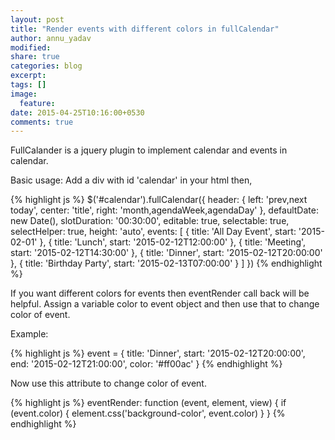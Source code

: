 ```yaml
---
layout: post
title: "Render events with different colors in fullCalendar"
author: annu_yadav
modified:
share: true
categories: blog
excerpt:
tags: []
image:
  feature:
date: 2015-04-25T10:16:00+0530
comments: true
---
```


FullCalander is a jquery plugin to implement calendar and events in calendar.

Basic usage:
Add a div with id 'calendar' in your html then,

{% highlight js %}
$('#calendar').fullCalendar({
       header: {
              left: 'prev,next today',
              center: 'title',
              right: 'month,agendaWeek,agendaDay'
              },
       defaultDate: new Date(),
       slotDuration: '00:30:00',
       editable: true,
       selectable: true,
       selectHelper: true,
       height: 'auto',
       events: [
                {
                   title: 'All Day Event',
                   start: '2015-02-01'
                },
                {
                   title: 'Lunch',
                   start: '2015-02-12T12:00:00'
                },
                {
                   title: 'Meeting',
                   start: '2015-02-12T14:30:00'
                },
                {
                   title: 'Dinner',
                   start: '2015-02-12T20:00:00'
                },
                {
                   title: 'Birthday Party',
                   start: '2015-02-13T07:00:00'
                }
               ]
})
{% endhighlight %}

If you want different colors for events then eventRender call back will be helpful. 
Assign a variable color to event object and then use that to change color of event.

Example:

{% highlight js %}
event = {
         title: 'Dinner',
         start: '2015-02-12T20:00:00',
         end: '2015-02-12T21:00:00',
         color: '#ff00ac'
       }
{% endhighlight %}


Now use this attribute to change color of event.

{% highlight js %}
eventRender: function (event, element, view) {
   if (event.color) {
       element.css('background-color', event.color)
   }
}
{% endhighlight %}
